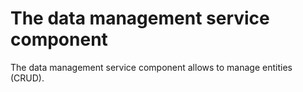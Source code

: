 # The data management service component

The data management service component allows to manage entities (CRUD).